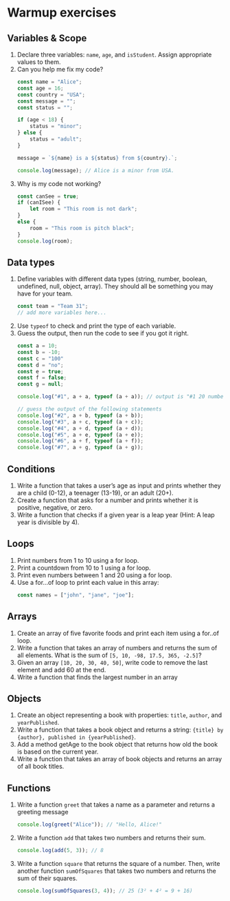 



# Warmup exercises



## Variables & Scope
1. Declare three variables: `name`, `age`, and `isStudent`. Assign appropriate values to them.
2. Can you help me fix my code?
    ``` js
    const name = "Alice";
    const age = 16;
    const country = "USA";
    const message = "";
    const status = "";

    if (age < 18) {
        status = "minor";
    } else {
        status = "adult";
    }

    message = `${name} is a ${status} from ${country}.`;

    console.log(message); // Alice is a minor from USA.
    ```
3. Why is my code not working?
    ```js
    const canSee = true;
    if (canISee) {
        let room = "This room is not dark";
    }
    else {
        room = "This room is pitch black";
    }
    console.log(room);
    ```


## Data types
1. Define variables with different data types (string, number, boolean, undefined, null, object, array). They should all be something you may have for your team.
    ```js
    const team = "Team 31";
    // add more variables here...
    ```
2. Use `typeof` to check and print the type of each variable.
3. Guess the output, then run the code to see if you got it right.
    ```js
    const a = 10;
    const b = -10;
    const c = "100"
    const d = "no";
    const e = true;
    const f = false;
    const g = null;

    console.log("#1", a + a, typeof (a + a)); // output is "#1 20 number"

    // guess the output of the following statements
    console.log("#2", a + b, typeof (a + b)); 
    console.log("#3", a + c, typeof (a + c));
    console.log("#4", a + d, typeof (a + d));
    console.log("#5", a + e, typeof (a + e));
    console.log("#6", a + f, typeof (a + f));
    console.log("#7", a + g, typeof (a + g));
    ```


## Conditions
1. Write a function that takes a user’s age as input and prints whether they are a child (0-12), a teenager (13-19), or an adult (20+).
2. Create a function that asks for a number and prints whether it is positive, negative, or zero.
3. Write a function that checks if a given year is a leap year (Hint: A leap year is divisible by 4).



## Loops
1. Print numbers from 1 to 10 using a for loop.
2. Print a countdown from 10 to 1 using a for loop.
2. Print even numbers between 1 and 20 using a for loop.
4. Use a for...of loop to print each value in this array:
    ```js
    const names = ["john", "jane", "joe"];
    ```



## Arrays
1. Create an array of five favorite foods and print each item using a for..of loop.
1. Write a function that takes an array of numbers and returns the sum of all elements. What is the sum of `[5, 10, -98, 17.5, 365, -2.5]`?
1. Given an array `[10, 20, 30, 40, 50]`, write code to remove the last element and add 60 at the end.
1. Write a function that finds the largest number in an array



## Objects
1. Create an object representing a book with properties: `title`, `author`, and `yearPublished`.
2. Write a function that takes a book object and returns a string: `{title} by {author}, published in {yearPublished}`.
3. Add a method getAge to the book object that returns how old the book is based on the current year.
4. Write a function that takes an array of book objects and returns an array of all book titles.


## Functions
1. Write a function `greet` that takes a name as a parameter and returns a greeting message
    ```js
    console.log(greet("Alice")); // "Hello, Alice!"
    ```
2. Write a function `add` that takes two numbers and returns their sum.
    ```js
    console.log(add(5, 3)); // 8
    ```
3. Write a function `square` that returns the square of a number. Then, write another function `sumOfSquares` that takes two numbers and returns the sum of their squares.
    ```js
    console.log(sumOfSquares(3, 4)); // 25 (3² + 4² = 9 + 16)
    ```